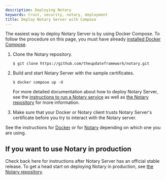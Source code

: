 ```yaml
---
description: Deploying Notary
keywords: trust, security, notary, deployment
title: Deploy Notary Server with Compose
---
```


The easiest way to deploy Notary Server is by using Docker Compose. To follow the procedure on this page, you must have already [installed Docker Compose](/manuals/compose/install/_index.md).

1. Clone the Notary repository.
   
   ```console
   $ git clone https://github.com/theupdateframework/notary.git
   ```

2. Build and start Notary Server with the sample certificates.

   ```console
   $ docker compose up -d 
   ```

   For more detailed documentation about how to deploy Notary Server, see the [instructions to run a Notary service](https://github.com/theupdateframework/notary/blob/master/docs/running_a_service.md) as well as [the Notary repository](https://github.com/theupdateframework/notary) for more information.

3. Make sure that your Docker or Notary client trusts Notary Server's certificate before you try to interact with the Notary server.

See the instructions for [Docker](/reference/cli/docker/#notary) or
for [Notary](https://github.com/docker/notary#using-notary) depending on which one you are using.

## If you want to use Notary in production

Check back here for instructions after Notary Server has an official
stable release. To get a head start on deploying Notary in production, see
[the Notary repository](https://github.com/theupdateframework/notary).
